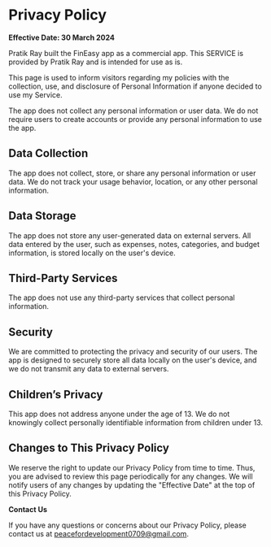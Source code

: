 # Privacy Policy

**Effective Date: 30 March 2024**

Pratik Ray built the FinEasy app as a commercial app. This SERVICE is provided by Pratik Ray and is intended for use as is.

This page is used to inform visitors regarding my policies with the collection, use, and disclosure of Personal Information if anyone decided to use my Service.

The app does not collect any personal information or user data. We do not require users to create accounts or provide any personal information to use the app.

## Data Collection

The app does not collect, store, or share any personal information or user data. We do not track your usage behavior, location, or any other personal information.

## Data Storage

The app does not store any user-generated data on external servers. All data entered by the user, such as expenses, notes, categories, and budget information, is stored locally on the user's device.

## Third-Party Services

The app does not use any third-party services that collect personal information.

## Security

We are committed to protecting the privacy and security of our users. The app is designed to securely store all data locally on the user's device, and we do not transmit any data to external servers.

## Children’s Privacy

This app does not address anyone under the age of 13. We do not knowingly collect personally identifiable information from children under 13. 


## Changes to This Privacy Policy

We reserve the right to update our Privacy Policy from time to time. Thus, you are advised to review this page periodically for any changes. We will notify users of any changes by updating the "Effective Date" at the top of this Privacy Policy.

**Contact Us**

If you have any questions or concerns about our Privacy Policy, please contact us at peacefordevelopment0709@gmail.com.
